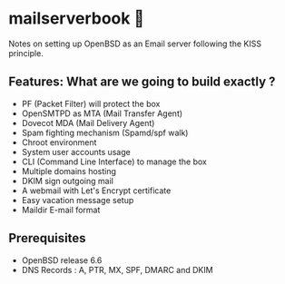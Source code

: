 # mailserverbook 📕
Notes on setting up OpenBSD as an Email server following the KISS principle.

## Features: What are we going to build exactly ?

- PF (Packet Filter) will protect the box
- OpenSMTPD as MTA (Mail Transfer Agent)
- Dovecot MDA (Mail Delivery Agent)
- Spam fighting mechanism (Spamd/spf walk)
- Chroot environment
- System user accounts usage
- CLI (Command Line Interface) to manage the box
- Multiple domains hosting
- DKIM sign outgoing mail
- A webmail with Let's Encrypt certificate
- Easy vacation message setup
- Maildir E-mail format

## Prerequisites

- OpenBSD release 6.6
- DNS Records : A, PTR, MX, SPF, DMARC and DKIM
